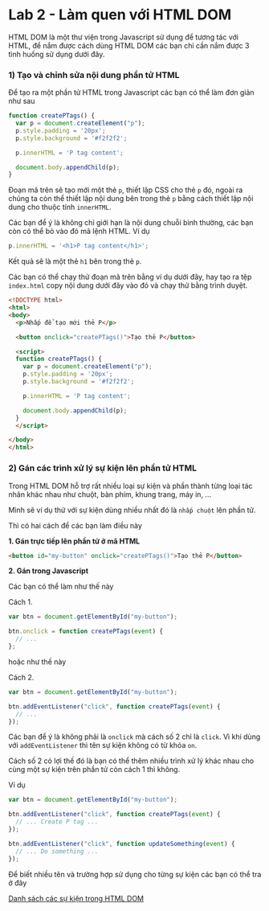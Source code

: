 # Lab 2 - Làm quen với HTML DOM

HTML DOM là một thư viện trong Javascript sử dụng để tương tác với HTML, để nắm được cách dùng HTML DOM các bạn chỉ cần nắm được 3 tình huống sử dụng dưới đây.

### 1) Tạo và chỉnh sửa nội dung phần tử HTML

Để tạo ra một phần tử HTML trong Javascript các bạn có thể làm đơn giản như sau


```javascript
function createPTags() {
  var p = document.createElement("p");
  p.style.padding = '20px';
  p.style.background = '#f2f2f2';

  p.innerHTML = 'P tag content';

  document.body.appendChild(p);
}
```

Đoạn mã trên sẽ tạo mới một thẻ `p`, thiết lập CSS cho thẻ `p` đó, ngoài ra chúng ta còn thể thiết lập nội dung bên trong thẻ `p` bằng cách thiết lập nội dung cho thuộc tính `innerHTML`.

Các bạn để ý là không chỉ giới hạn là nội dung chuỗi bình thường, các bạn còn có thể bỏ vào đó mã lệnh HTML. Ví dụ

```js
p.innerHTML = '<h1>P tag content</h1>';
```

Kết quả sẽ là một thẻ `h1` bên trong thẻ `p`.

Các bạn có thể chạy thử đoạn mã trên bằng ví dụ dưới đây, hay tạo ra tệp `index.html` copy nội dung dưới đây vào đó và chạy thử bằng trình duyệt.


```html
<!DOCTYPE html>
<html>
<body>
  <p>Nhấp để tạo mới thẻ P</p>

  <button onclick="createPTags()">Tạo thẻ P</button>

  <script>
  function createPTags() {
    var p = document.createElement("p");
    p.style.padding = '20px';
    p.style.background = '#f2f2f2';

    p.innerHTML = 'P tag content';

    document.body.appendChild(p);
  }
  </script>

</body>
</html>
```

### 2) Gán các trình xử lý sự kiện lên phần tử HTML

Trong HTML DOM hỗ trợ rất nhiều loại sự kiện và phần thành từng loại tác nhân khác nhau như chuột, bàn phím, khung trang, máy in, ...

Mình sẽ ví dụ thử với sự kiện dùng nhiều nhất đó là `nhấp chuột` lên phần tử.

Thì có hai cách để các bạn làm điều này

**1. Gán trực tiếp lên phần tử ở mã HTML**

```html
<button id="my-button" onclick="createPTags()">Tạo thẻ P</button>
```

**2. Gán trong Javascript**

Các bạn có thể làm như thế này

Cách 1.
```javascript
var btn = document.getElementById("my-button");

btn.onclick = function createPTags(event) {
  // ...
};
```

hoặc như thế này

Cách 2.
```javascript
var btn = document.getElementById("my-button");

btn.addEventListener("click", function createPTags(event) {
  // ...
});
```

Các bạn để ý là không phải là `onclick` mà cách số 2 chỉ là `click`. Vì khi dùng với `addEventListener` thì tên sự kiện không có từ khóa `on`.


Cách số 2 có lợi thế đó là bạn có thể thêm nhiều trình xử lý khác nhau cho cùng một sự kiện trên phần tử còn cách 1 thì không.

Ví dụ

```javascript
var btn = document.getElementById("my-button");

btn.addEventListener("click", function createPTags(event) {
  // ... Create P tag ...
});

btn.addEventListener("click", function updateSomething(event) {
  // ... Do something ...
});
```

Để biết nhiều tên và trường hợp sử dụng cho từng sự kiện các bạn có thể tra ở đây

[Danh sách các sự kiện trong HTML DOM](https://www.w3schools.com/jsref/dom_obj_event.asp)

